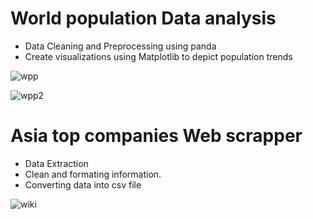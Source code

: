 # World population Data analysis
- Data Cleaning and Preprocessing using panda
- Create visualizations using Matplotlib to depict population trends

![wpp](https://github.com/user-attachments/assets/67106518-6e05-43b4-87ce-27994f6891d8)

![wpp2](https://github.com/user-attachments/assets/a8cbc819-4b6b-4007-8b12-fde0270a408e)

# Asia top companies Web scrapper
- Data Extraction
- Clean and formating information.
- Converting data into csv file

![wiki](https://github.com/user-attachments/assets/6d7a9906-a72e-4c35-99f7-56ba017aa03d)
